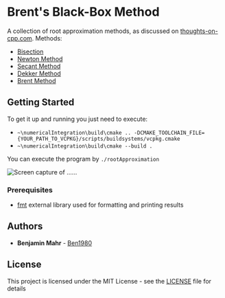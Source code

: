 # Brent's Black-Box Method

A collection of root approximation methods, as discussed on [thoughts-on-cpp.com](https://thoughts-on-cpp.com).
Methods:
 - [Bisection](https://en.wikipedia.org/wiki/Bisection_method)
 - [Newton Method](https://en.wikipedia.org/wiki/Newton%27s_method)
 - [Secant Method](https://en.wikipedia.org/wiki/Secant_method)
 - [Dekker Method](https://en.wikipedia.org/wiki/Brent's_method#Dekker's_method)
 - [Brent Method](https://en.wikipedia.org/wiki/Brent%27s_method)

## Getting Started

To get it up and running you just need to execute:
- `~\numericalIntegration\build\cmake .. -DCMAKE_TOOLCHAIN_FILE={YOUR_PATH_TO_VCPKG}/scripts/buildsystems/vcpkg.cmake`
- `~\numericalIntegration\build\cmake --build .`

You can execute the program by `./rootApproximation`

![Screen capture of ......](......gif)

### Prerequisites

- [fmt](http://fmtlib.net/latest/index.html) external library used for formatting and printing results

## Authors

* **Benjamin Mahr** - [Ben1980](https://github.com/Ben1980)

## License

This project is licensed under the MIT License - see the [LICENSE](LICENSE) file for details
